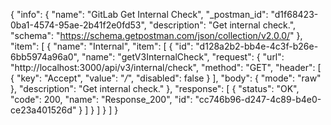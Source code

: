 {
  "info": {
    "name": "GitLab Get Internal Check",
    "_postman_id": "d1f68423-0ba1-4574-95ae-2b41f2e0fd53",
    "description": "Get internal check.",
    "schema": "https://schema.getpostman.com/json/collection/v2.0.0/"
  },
  "item": [
    {
      "name": "Internal",
      "item": [
        {
          "id": "d128a2b2-bb4e-4c3f-b26e-6bb5974a96a0",
          "name": "getV3InternalCheck",
          "request": {
            "url": "http://localhost:3000/api/v3/internal/check",
            "method": "GET",
            "header": [
              {
                "key": "Accept",
                "value": "*/*",
                "disabled": false
              }
            ],
            "body": {
              "mode": "raw"
            },
            "description": "Get internal check."
          },
          "response": [
            {
              "status": "OK",
              "code": 200,
              "name": "Response_200",
              "id": "cc746b96-d247-4c89-b4e0-ce23a401526d"
            }
          ]
        }
      ]
    }
  ]
}